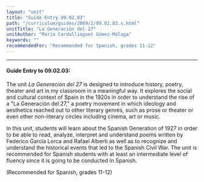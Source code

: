 ```yaml
---
layout: "unit"
title: "Guide Entry 09.02.03"
path: "/curriculum/guides/2009/2/09.02.03.x.html"
unitTitle: "La Generación del 27"
unitAuthor: "María Cardalliaguet Gómez-Málaga"
keywords: ""
recommendedFor: "Recommended for Spanish, grades 11-12"
---
```

<body>
<hr/>
<h4>
Guide Entry to 09.02.03:
</h4>
The unit
<i>
La Generación del 27
</i>
is designed to introduce history, poetry, theater and art in my classroom in a meaningful way. It explores the social and cultural context of Spain in the 1920s in order to understand the rise of a "La Generación del 27," a poetry movement in which ideology and aesthetics reached out to other literary genres, such as prose or theater or even other non-literary circles including cinema, art or music.
<p>
In this unit, students will learn about the Spanish Generation of 1927 in order to be able to read, analyze, interpret and understand poems written by Federico García Lorca and Rafael Alberti as well as to recognize and understand the historical events that led to the Spanish Civil War. The unit is recommended for Spanish students with at least an intermediate level of fluency since it is going to be conducted in Spanish.
</p>
<p>
(Recommended for Spanish, grades 11-12)
</p>
</body>